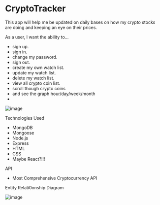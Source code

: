 # CryptoTracker

This app will help me be updated on daily bases on how my crypto stocks are doing and keeping an eye on their prices. 

As a user, I want the ability to... 
  - sign up.
  - sign in. 
  - change my password. 
  - sign out. 
  - create my own watch list. 
  - update my watch list. 
  - delete my watch list. 
  - view all crypto coin list. 
  - scroll though crypto coins
  - and see the graph hour/day/week/month
  - 
![image](https://github.com/ItsAlbi007/CryptoTracker/assets/145096395/3f7c3b7f-bc7f-4289-9571-1cede9803c7d)

Technologies Used
  - MongoDB
  - Mongoose
  - Node.js
  - Express
  - HTML
  - CSS
  - Maybe React?!!!

API
  - Most Comprehensive Cryptocurrency API

Entity Relati0onship Diagram


![image](https://github.com/ItsAlbi007/CryptoTracker/assets/145096395/c379ccfc-907c-4841-b401-1f976c3b70f8)

